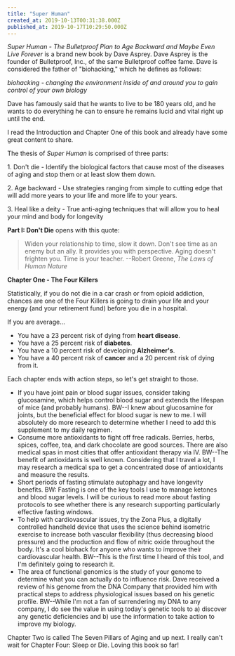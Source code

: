 ```yaml
---
title: "Super Human"
created_at: 2019-10-13T00:31:38.000Z
published_at: 2019-10-17T10:29:50.000Z
---
```

_Super Human - The Bulletproof Plan to Age Backward and Maybe Even Live Forever_ is a brand new book by Dave Asprey. Dave Asprey is the founder of Bulletproof, Inc., of the same Bulletproof coffee fame. Dave is considered the father of "biohacking," which he defines as follows:

_biohacking - changing the environment inside of and around you to gain control of your own biology_

Dave has famously said that he wants to live to be 180 years old, and he wants to do everything he can to ensure he remains lucid and vital right up until the end.

I read the Introduction and Chapter One of this book and already have some great content to share.

The thesis of _Super Human_ is comprised of three parts:

1\. Don't die - Identify the biological factors that cause most of the diseases of aging and stop them or at least slow them down.

2\. Age backward - Use strategies ranging from simple to cutting edge that will add more years to your life and more life to your years.

3\. Heal like a deity - True anti-aging techniques that will allow you to heal your mind and body for longevity

**Part I: Don't Die** opens with this quote:

> Widen your relationship to time, slow it down. Don't see time as an enemy but an ally. It provides you with perspective. Aging doesn't frighten you. Time is your teacher. --Robert Greene, _The Laws of Human Nature_

**Chapter One - The Four Killers**

Statistically, if you do not die in a car crash or from opioid addiction, chances are one of the Four Killers is going to drain your life and your energy (and your retirement fund) before you die in a hospital.

If you are average...

*   You have a 23 percent risk of dying from **heart disease**.
*   You have a 25 percent risk of **diabetes**.
*   You have a 10 percent risk of developing **Alzheimer's**.
*   You have a 40 percent risk of **cancer** and a 20 percent risk of dying from it.

Each chapter ends with action steps, so let's get straight to those.

*   If you have joint pain or blood sugar issues, consider taking glucosamine, which helps control blood sugar and extends the lifespan of mice (and probably humans). BW--I knew about glucosamine for joints, but the beneficial effect for blood sugar is new to me. I will absolutely do more research to determine whether I need to add this supplement to my daily regimen.
*   Consume more antioxidants to fight off free radicals. Berries, herbs, spices, coffee, tea, and dark chocolate are good sources. There are also medical spas in most cities that offer antioxidant therapy via IV. BW--The benefit of antioxidants is well known. Considering that I travel a lot, I may research a medical spa to get a concentrated dose of antioxidants and measure the results. 
*   Short periods of fasting stimulate autophagy and have longevity benefits. BW: Fasting is one of the key tools I use to manage ketones and blood sugar levels. I will be curious to read more about fasting protocols to see whether there is any research supporting particularly effective fasting windows.
*   To help with cardiovascular issues, try the Zona Plus, a digitally controlled handheld device that uses the science behind isometric exercise to increase both vascular flexibility (thus decreasing blood pressure) and the production and flow of nitric oxide throughout the body. It's a cool biohack for anyone who wants to improve their cardiovascular health. BW--This is the first time I heard of this tool, and I'm definitely going to research it.
*   The area of functional genomics is the study of your genome to determine what you can actually do to influence risk. Dave received a review of his genome from the DNA Company that provided him with practical steps to address physiological issues based on his genetic profile. BW--While I'm not a fan of surrendering my DNA to any company, I do see the value in using today's genetic tools to a) discover any genetic deficiencies and b) use the information to take action to improve my biology.

Chapter Two is called The Seven Pillars of Aging and up next. I really can't wait for Chapter Four: Sleep or Die. Loving this book so far!
